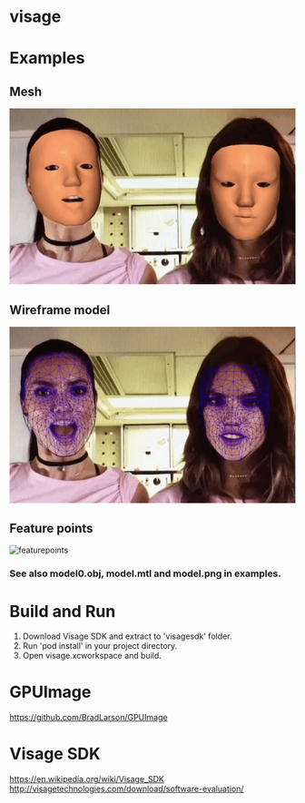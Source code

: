 # visage

# Examples

## Mesh
![mesh](/examples/mesh.gif?raw=true)

## Wireframe model
![wireframe](/examples/wireframe.gif?raw=true)


## Feature points
![featurepoints](/examples/featurepoints.gif?raw=true)

### See also model0.obj, model.mtl and model.png in examples.

# Build and Run
1. Download Visage SDK and extract to 'visagesdk' folder.
2. Run 'pod install' in your project directory.
3. Open visage.xcworkspace and build.

# GPUImage
https://github.com/BradLarson/GPUImage

# Visage SDK
https://en.wikipedia.org/wiki/Visage_SDK
http://visagetechnologies.com/download/software-evaluation/
